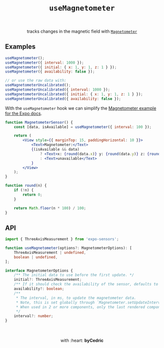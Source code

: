 <div align="center">
    <h1>
        <br />
        <code>useMagnetometer</code>
        <br />
        <br />
    </h1>
    tracks changes in the magnetic field with <a href="https://docs.expo.io/versions/latest/sdk/magnetometer/"><code>Magnetometer</code></a>
    <br />
</div>

## Examples

```jsx
useMagnetometer();
useMagnetometer({ interval: 1000 });
useMagnetometer({ initial: { x: 1, y: 1, z: 1 } });
useMagnetometer({ availability: false });

// or use the raw data with:
useMagnetometerUncalibrated();
useMagnetometerUncalibrated({ interval: 1000 });
useMagnetometerUncalibrated({ initial: { x: 1, y: 1, z: 1 } });
useMagnetometerUncalibrated({ availability: false });
```

With the `useMagnetometer` hook we can simplify the [Magnetometer example for the Expo docs](https://docs.expo.io/versions/latest/sdk/magnetometer/#example-basic-subscription).

```jsx
function MagnetometerSensor() {
    const [data, isAvailable] = useMagnetometer({ interval: 100 });

    return (
        <View style={{ marginTop: 15, paddingHorizontal: 10 }}>
            <Text>Magnetometer:</Text>
            {(isAvailable && data)
                ? <Text>x: {round(data.x)} y: {round(data.y)} z: {round(data.z)}</Text>
                : <Text>unavailable</Text>
            }
        </View>
    );
}

function round(n) {
    if (!n) {
        return 0;
    }

    return Math.floor(n * 100) / 100;
}
```

## API

```ts
import { ThreeAxisMeasurement } from 'expo-sensors';

function useMagnetometer(options?: MagnetometerOptions): [
    ThreeAxisMeasurement | undefined,
    boolean | undefined,
];

interface MagnetometerOptions {
	/** The initial data to use before the first update. */
	initial?: ThreeAxisMeasurement;
	/** If it should check the availability of the sensor, defaults to `true`. */
	availability?: boolean;
	/**
	 * The interval, in ms, to update the magnetometer data.
	 * Note, this is set globally through `Magnetometer.setUpdateInterval`.
	 * When used in 2 or more components, only the last rendered component's interval will be used for all.
	 */
	interval?: number;
}
```

<div align="center">
    <br />
    <br />
    with :heart: <strong>byCedric</strong>
    <br />
    <br />
</div>
